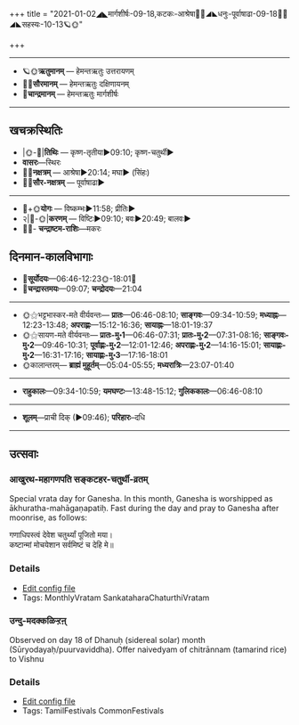 +++
title = "2021-01-02◢◣मार्गशीर्षः-09-18,कटकः-आश्रेषा🌛🌌◢◣धनुः-पूर्वाषाढा-09-18🌌🌞◢◣सहस्यः-10-13🪐🌞"

+++
___________________
- 🪐🌞**ऋतुमानम्** — हेमन्तऋतुः उत्तरायणम्
- 🌌🌞**सौरमानम्** — हेमन्तऋतुः दक्षिणायनम्
- 🌛**चान्द्रमानम्** — हेमन्तऋतुः मार्गशीर्षः
___________________


## खचक्रस्थितिः
- |🌞-🌛|**तिथिः** — कृष्ण-तृतीया►09:10; कृष्ण-चतुर्थी►  
- **वासरः**—स्थिरः  
- 🌌🌛**नक्षत्रम्** — आश्रेषा►20:14; मघा► (सिंहः)  
- 🌌🌞**सौर-नक्षत्रम्** — पूर्वाषाढा►  
___________________
- 🌛+🌞**योगः** — विष्कम्भः►11:58; प्रीतिः►  
- २|🌛-🌞|**करणम्** — विष्टिः►09:10; बवः►20:49; बालवः►  
- 🌌🌛- **चन्द्राष्टम-राशिः**—मकरः  


## दिनमान-कालविभागाः
- 🌅**सूर्योदयः**—06:46-12:23🌞️-18:01🌇  
- 🌛**चन्द्रास्तमयः**—09:07; **चन्द्रोदयः**—21:04  
___________________
- 🌞⚝भट्टभास्कर-मते वीर्यवन्तः— **प्रातः**—06:46-08:10; **साङ्गवः**—09:34-10:59; **मध्याह्नः**—12:23-13:48; **अपराह्णः**—15:12-16:36; **सायाह्नः**—18:01-19:37  
- 🌞⚝सायण-मते वीर्यवन्तः— **प्रातः-मु॰1**—06:46-07:31; **प्रातः-मु॰2**—07:31-08:16; **साङ्गवः-मु॰2**—09:46-10:31; **पूर्वाह्णः-मु॰2**—12:01-12:46; **अपराह्णः-मु॰2**—14:16-15:01; **सायाह्णः-मु॰2**—16:31-17:16; **सायाह्णः-मु॰3**—17:16-18:01  
- 🌞कालान्तरम्— **ब्राह्मं मुहूर्तम्**—05:04-05:55; **मध्यरात्रिः**—23:07-01:40  
___________________
- **राहुकालः**—09:34-10:59; **यमघण्टः**—13:48-15:12; **गुलिककालः**—06:46-08:10  
___________________
- **शूलम्**—प्राची दिक् (►09:46); **परिहारः**–दधि  
___________________

## उत्सवाः
### आखुरथ-महागणपति सङ्कटहर-चतुर्थी-व्रतम्

Special vrata day for Ganesha. In this month, Ganesha is worshipped as ākhuratha-mahāgaṇapatiḥ. Fast during the day and pray to Ganesha after moonrise, as follows:

गणाधिपस्त्वं देवेश चतुर्थ्यां पूजितो मया।  
कष्टान्मां मोचयेशान सर्वमिष्टं च देहि मे॥



### Details
- [Edit config file](https://github.com/sanskrit-coders/adyatithi/tree/master/devatA/gaNapati/description_only/Akhuratha-mahAgaNapati%20saGkaTahara-caturthI-vratam.toml)
- Tags: MonthlyVratam SankataharaChaturthiVratam


### उन्दु-मदक्कळिऱ्ऱऩ्

Observed on day 18 of Dhanuḥ (sidereal solar) month (Sūryodayaḥ/puurvaviddha). Offer naivedyam of chitrānnam (tamarind rice) to Vishnu

### Details
- [Edit config file](https://github.com/sanskrit-coders/adyatithi/tree/master/tamil/sidereal_solar_month/day/09/18/undu~madakkaLir2r2an2.toml)
- Tags: TamilFestivals CommonFestivals



